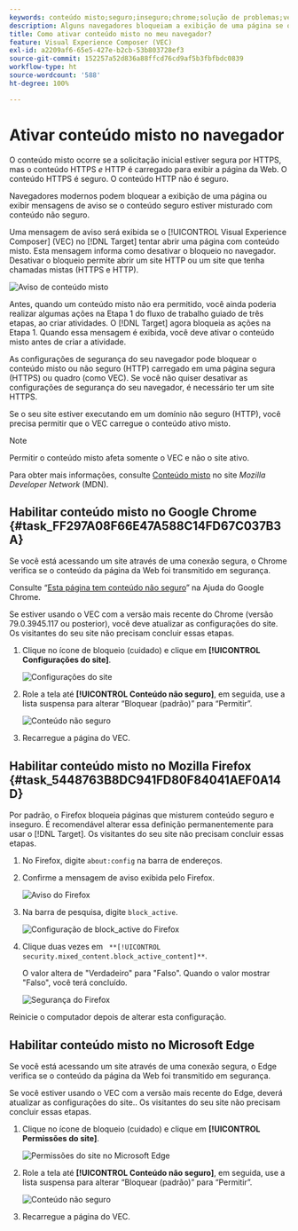 ```yaml
---
keywords: conteúdo misto;seguro;inseguro;chrome;solução de problemas;vec;visual experience composer;não seguro;http;https;firefox;internet explorer
description: Alguns navegadores bloqueiam a exibição de uma página se o conteúdo seguro estiver misturado com conteúdo inseguro. Saiba como ativar conteúdo misto no Chrome, Firefox e Edge.
title: Como ativar conteúdo misto no meu navegador?
feature: Visual Experience Composer (VEC)
exl-id: a2209af6-65e5-427e-b2cb-53b803728ef3
source-git-commit: 152257a52d836a88ffcd76cd9af5b3fbfbdc0839
workflow-type: ht
source-wordcount: '588'
ht-degree: 100%

---
```


# Ativar conteúdo misto no navegador

O conteúdo misto ocorre se a solicitação inicial estiver segura por HTTPS, mas o conteúdo HTTPS *e* HTTP é carregado para exibir a página da Web. O conteúdo HTTPS é seguro. O conteúdo HTTP não é seguro.

Navegadores modernos podem bloquear a exibição de uma página ou exibir mensagens de aviso se o conteúdo seguro estiver misturado com conteúdo não seguro.

Uma mensagem de aviso será exibida se o [!UICONTROL Visual Experience Composer] (VEC) no [!DNL Target] tentar abrir uma página com conteúdo misto. Esta mensagem informa como desativar o bloqueio no navegador. Desativar o bloqueio permite abrir um site HTTP ou um site que tenha chamadas mistas (HTTPS e HTTP).

![Aviso de conteúdo misto](/help/main/c-experiences/c-visual-experience-composer/r-troubleshoot-composer/assets/mixed_content_warning.png)

Antes, quando um conteúdo misto não era permitido, você ainda poderia realizar algumas ações na Etapa 1 do fluxo de trabalho guiado de três etapas, ao criar atividades. O [!DNL Target] agora bloqueia as ações na Etapa 1. Quando essa mensagem é exibida, você deve ativar o conteúdo misto antes de criar a atividade.

As configurações de segurança do seu navegador pode bloquear o conteúdo misto ou não seguro (HTTP) carregado em uma página segura (HTTPS) ou quadro (como VEC). Se você não quiser desativar as configurações de segurança do seu navegador, é necessário ter um site HTTPS.

Se o seu site estiver executando em um domínio não seguro (HTTP), você precisa permitir que o VEC carregue o conteúdo ativo misto.

>[!NOTE]
>
>Permitir o conteúdo misto afeta somente o VEC e não o site ativo.

Para obter mais informações, consulte [Conteúdo misto](https://developer.mozilla.org/en-US/docs/Web/Security/Mixed_content) no site *Mozilla Developer Network* (MDN).

## Habilitar conteúdo misto no Google Chrome {#task_FF297A08F66E47A588C14FD67C037B3A}

Se você está acessando um site através de uma conexão segura, o Chrome verifica se o conteúdo da página da Web foi transmitido em segurança.

Consulte “[Esta página tem conteúdo não seguro](https://support.google.com/chrome/answer/1342714?hl=pt)” na Ajuda do Google Chrome.

Se estiver usando o VEC com a versão mais recente do Chrome (versão 79.0.3945.117 ou posterior), você deve atualizar as configurações do site. Os visitantes do seu site não precisam concluir essas etapas.

1. Clique no ícone de bloqueio (cuidado) e clique em **[!UICONTROL Configurações do site]**.

   ![Configurações do site](/help/main/c-experiences/c-visual-experience-composer/r-troubleshoot-composer/assets/site-settings.png)

1. Role a tela até **[!UICONTROL Conteúdo não seguro]**, em seguida, use a lista suspensa para alterar “Bloquear (padrão)” para “Permitir”.

   ![Conteúdo não seguro](/help/main/c-experiences/c-visual-experience-composer/r-troubleshoot-composer/assets/insecure-content.png)

1. Recarregue a página do VEC.

## Habilitar conteúdo misto no Mozilla Firefox {#task_5448763B8DC941FD80F84041AEF0A14D}

Por padrão, o Firefox bloqueia páginas que misturem conteúdo seguro e inseguro. É recomendável alterar essa definição permanentemente para usar o [!DNL Target]. Os visitantes do seu site não precisam concluir essas etapas.

1. No Firefox, digite `about:config` na barra de endereços.
1. Confirme a mensagem de aviso exibida pelo Firefox.

   ![Aviso do Firefox](/help/main/c-experiences/c-visual-experience-composer/r-troubleshoot-composer/assets/firefox.png)

1. Na barra de pesquisa, digite `block_active`.

   ![Configuração de block_active do Firefox](/help/main/c-experiences/c-visual-experience-composer/r-troubleshoot-composer/assets/firefox3.png)

1. Clique duas vezes em ` **[!UICONTROL security.mixed_content.block_active_content]**`.

   O valor altera de &quot;Verdadeiro&quot; para &quot;Falso&quot;. Quando o valor mostrar &quot;Falso&quot;, você terá concluído. 

   ![Segurança do Firefox](/help/main/c-experiences/c-visual-experience-composer/r-troubleshoot-composer/assets/firefox2.png)

Reinicie o computador depois de alterar esta configuração.

## Habilitar conteúdo misto no Microsoft Edge

Se você está acessando um site através de uma conexão segura, o Edge verifica se o conteúdo da página da Web foi transmitido em segurança.

Se você estiver usando o VEC com a versão mais recente do Edge, deverá atualizar as configurações do site.. Os visitantes do seu site não precisam concluir essas etapas.

1. Clique no ícone de bloqueio (cuidado) e clique em **[!UICONTROL Permissões do site]**.

   ![Permissões do site no Microsoft Edge](/help/main/c-experiences/c-visual-experience-composer/r-troubleshoot-composer/assets/ms-edge.png)

1. Role a tela até **[!UICONTROL Conteúdo não seguro]**, em seguida, use a lista suspensa para alterar “Bloquear (padrão)” para “Permitir”.

   ![Conteúdo não seguro](/help/main/c-experiences/c-visual-experience-composer/r-troubleshoot-composer/assets/ms-edge-2.png)

1. Recarregue a página do VEC.
